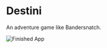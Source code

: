 # Destini
An adventure game like Bandersnatch.

![Finished App](https://github.com/londonappbrewery/Images/blob/master/Destini.gif)